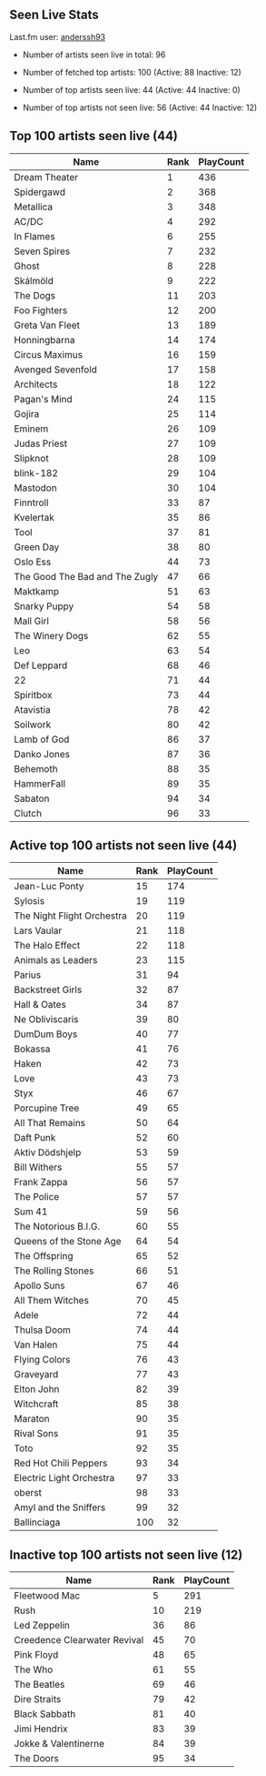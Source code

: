 ## Seen Live Stats

Last.fm user: [anderssh93](https://www.last.fm/user/anderssh93)

- Number of artists seen live in total: 96

- Number of fetched top artists: 100 (Active: 88 Inactive: 12)

- Number of top artists seen live: 44 (Active: 44 Inactive: 0)

- Number of top artists not seen live: 56 (Active: 44 Inactive: 12)

## Top 100 artists seen live (44)

Name                           | Rank | PlayCount
------------------------------ | ---- | ---------
Dream Theater                  | 1    | 436      
Spidergawd                     | 2    | 368      
Metallica                      | 3    | 348      
AC/DC                          | 4    | 292      
In Flames                      | 6    | 255      
Seven Spires                   | 7    | 232      
Ghost                          | 8    | 228      
Skálmöld                       | 9    | 222      
The Dogs                       | 11   | 203      
Foo Fighters                   | 12   | 200      
Greta Van Fleet                | 13   | 189      
Honningbarna                   | 14   | 174      
Circus Maximus                 | 16   | 159      
Avenged Sevenfold              | 17   | 158      
Architects                     | 18   | 122      
Pagan's Mind                   | 24   | 115      
Gojira                         | 25   | 114      
Eminem                         | 26   | 109      
Judas Priest                   | 27   | 109      
Slipknot                       | 28   | 109      
blink-182                      | 29   | 104      
Mastodon                       | 30   | 104      
Finntroll                      | 33   | 87       
Kvelertak                      | 35   | 86       
Tool                           | 37   | 81       
Green Day                      | 38   | 80       
Oslo Ess                       | 44   | 73       
The Good The Bad and The Zugly | 47   | 66       
Maktkamp                       | 51   | 63       
Snarky Puppy                   | 54   | 58       
Mall Girl                      | 58   | 56       
The Winery Dogs                | 62   | 55       
Leo                            | 63   | 54       
Def Leppard                    | 68   | 46       
22                             | 71   | 44       
Spiritbox                      | 73   | 44       
Atavistia                      | 78   | 42       
Soilwork                       | 80   | 42       
Lamb of God                    | 86   | 37       
Danko Jones                    | 87   | 36       
Behemoth                       | 88   | 35       
HammerFall                     | 89   | 35       
Sabaton                        | 94   | 34       
Clutch                         | 96   | 33       

## Active top 100 artists not seen live (44)

Name                       | Rank | PlayCount
-------------------------- | ---- | ---------
Jean-Luc Ponty             | 15   | 174      
Sylosis                    | 19   | 119      
The Night Flight Orchestra | 20   | 119      
Lars Vaular                | 21   | 118      
The Halo Effect            | 22   | 118      
Animals as Leaders         | 23   | 115      
Parius                     | 31   | 94       
Backstreet Girls           | 32   | 87       
Hall & Oates               | 34   | 87       
Ne Obliviscaris            | 39   | 80       
DumDum Boys                | 40   | 77       
Bokassa                    | 41   | 76       
Haken                      | 42   | 73       
Love                       | 43   | 73       
Styx                       | 46   | 67       
Porcupine Tree             | 49   | 65       
All That Remains           | 50   | 64       
Daft Punk                  | 52   | 60       
Aktiv Dödshjelp            | 53   | 59       
Bill Withers               | 55   | 57       
Frank Zappa                | 56   | 57       
The Police                 | 57   | 57       
Sum 41                     | 59   | 56       
The Notorious B.I.G.       | 60   | 55       
Queens of the Stone Age    | 64   | 54       
The Offspring              | 65   | 52       
The Rolling Stones         | 66   | 51       
Apollo Suns                | 67   | 46       
All Them Witches           | 70   | 45       
Adele                      | 72   | 44       
Thulsa Doom                | 74   | 44       
Van Halen                  | 75   | 44       
Flying Colors              | 76   | 43       
Graveyard                  | 77   | 43       
Elton John                 | 82   | 39       
Witchcraft                 | 85   | 38       
Maraton                    | 90   | 35       
Rival Sons                 | 91   | 35       
Toto                       | 92   | 35       
Red Hot Chili Peppers      | 93   | 34       
Electric Light Orchestra   | 97   | 33       
oberst                     | 98   | 33       
Amyl and the Sniffers      | 99   | 32       
Ballinciaga                | 100  | 32       

## Inactive top 100 artists not seen live (12)

Name                         | Rank | PlayCount
---------------------------- | ---- | ---------
Fleetwood Mac                | 5    | 291      
Rush                         | 10   | 219      
Led Zeppelin                 | 36   | 86       
Creedence Clearwater Revival | 45   | 70       
Pink Floyd                   | 48   | 65       
The Who                      | 61   | 55       
The Beatles                  | 69   | 46       
Dire Straits                 | 79   | 42       
Black Sabbath                | 81   | 40       
Jimi Hendrix                 | 83   | 39       
Jokke & Valentinerne         | 84   | 39       
The Doors                    | 95   | 34       
